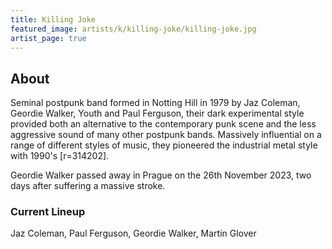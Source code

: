 ```yaml
---
title: Killing Joke
featured_image: artists/k/killing-joke/killing-joke.jpg
artist_page: true
---
```

## About

Seminal postpunk band formed in Notting Hill in 1979 by Jaz Coleman, Geordie Walker, Youth and Paul Ferguson, their dark experimental style provided both an alternative to the contemporary punk scene and the less aggressive sound of many other postpunk bands. Massively influential on a range of different styles of music, they pioneered the industrial metal style with 1990's [r=314202].

Geordie Walker passed away in Prague on the 26th November 2023, two days after suffering a massive stroke.

### Current Lineup

Jaz Coleman, Paul Ferguson, Geordie Walker, Martin Glover

